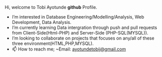 Hi, welcome to Tobi Ayotunde **github** Profile.
-  I’m interested in Database Engineering/Modelling/Analysis, Web Development, Data Analysis.
-  I’m currently learning Data intergration through push and pull requests from Client-Side(Html-PHP) and Server-Side (PHP-SQL(MYSQL)).
- I’m looking to collaborate on projects that focuses on any/all of these three environment(HTML,PHP,MYSQL).
- 📫 How to reach me; ~Email: ayotundetobij@gmail.com

<!---
Tolero2/Tolero2 is a ✨ special ✨ repository because its `README.md` (this file) appears on your GitHub profile.
You can click the Preview link to take a look at your changes.
--->

